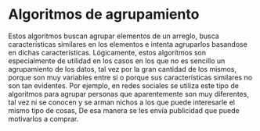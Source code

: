 # Algoritmos de agrupamiento

Estos algoritmos buscan agrupar elementos de un arreglo, busca características similares en los elementos e intenta agruparlos basandose en dichas características.
Lógicamente, estos algoritmos son especialmente de utilidad en los casos en los que no es sencillo un agrupamiento de los datos, tal vez por la gran cantidad de los mismos, porque son muy variables entre sí o porque sus características similares no son tan evidentes.
Por ejemplo, en redes sociales se utiliza este tipo de algoritmos para agrupar personas que aparentemente son muy diferentes, tal vez ni se conocen y se arman nichos a los que puede interesarle el mismo tipo de cosas, De esa manera se les envía publicidad que puede motivarlos a comprar. 
<!--stackedit_data:
eyJoaXN0b3J5IjpbNzM3NjM0ODMxXX0=
-->